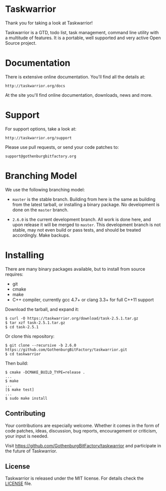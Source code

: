 # Taskwarrior

Thank you for taking a look at Taskwarrior!

Taskwarrior is a GTD, todo list, task management, command line utility with a
multitude of features. It is a portable, well supported and very active Open
Source project.

# Documentation

There is extensive online documentation.
You'll find all the details at:

    http://taskwarrior.org/docs

At the site you'll find online documentation, downloads, news and more.

# Support

For support options, take a look at:

    http://taskwarrior.org/support

Please use pull requests, or send your code patches to:

    support@gothenburgbitfactory.org

# Branching Model

We use the following branching model:

* `master` is the stable branch. Building from here is the same as building
  from the latest tarball, or installing a binary package. No development is
  done on the `master` branch.

* `2.6.0` is the current development branch. All work is done here, and upon
  release it will be merged to `master`. This development branch is not stable,
  may not even build or pass tests, and should be treated accordingly.
  Make backups.

# Installing

There are many binary packages available, but to install from source requires:

* git
* cmake
* make
* C++ compiler, currently gcc 4.7+ or clang 3.3+ for full C++11 support

Download the tarball, and expand it:

    $ curl -O https://taskwarrior.org/download/task-2.5.1.tar.gz
    $ tar xzf task-2.5.1.tar.gz
    $ cd task-2.5.1

Or clone this repository:

    $ git clone --recursive -b 2.6.0 https://github.com/GothenburgBitFactory/taskwarrior.git
    $ cd taskwarrior

Then build:

    $ cmake -DCMAKE_BUILD_TYPE=release .
    ...
    $ make
    ...
    [$ make test]
    ...
    $ sudo make install

## Contributing

Your contributions are especially welcome.
Whether it comes in the form of code patches, ideas, discussion, bug reports, encouragement or criticism, your input is needed.

Visit https://github.com/GothenburgBitFactory/taskwarrior and participate in the future of Taskwarrior.

## License

Taskwarrior is released under the MIT license.
For details check the [LICENSE](LICENSE) file.

